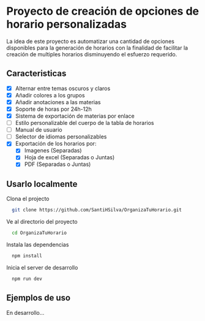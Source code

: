# Proyecto de creación de opciones de horario personalizadas

La idea de este proyecto es automatizar una cantidad de opciones disponibles para la generación de horarios con la finalidad de facilitar la creación de multiples horarios disminuyendo el esfuerzo requerido.

## Caracteristicas

- [x]  Alternar entre temas oscuros y claros
- [x]  Añadir colores a los grupos
- [X]  Añadir anotaciones a las materias
- [X]  Soporte de horas por 24h-12h
- [X]  Sistema de exportación de materias por enlace
- [ ]  Estilo personalizable del cuerpo de la tabla de horarios
- [ ]  Manual de usuario
- [ ]  Selector de idiomas personalizables
- [X]  Exportación de los horarios por:
    - [X]  Imagenes (Separadas)
    - [X]  Hoja de excel (Separadas o Juntas)
    - [X]  PDF (Separadas o Juntas)

## Usarlo localmente

Clona el projecto

```bash
  git clone https://github.com/SantiHSilva/OrganizaTuHorario.git
```

Ve al directorio del proyecto

```bash
  cd OrganizaTuHorario
```

Instala las dependencias

```bash
  npm install
```

Inicia el server de desarrollo

```bash
  npm run dev
```

## Ejemplos de uso

En desarrollo...
